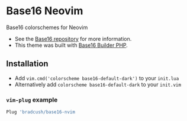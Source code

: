 # Base16 Neovim

Base16 colorschemes for Neovim

- See the [Base16 repository](https://github.com/chriskempson/base16) for more information.
- This theme was built with [Base16 Builder PHP](https://github.com/chriskempson/base16-builder-php).

## Installation

- Add `vim.cmd('colorscheme base16-default-dark')` to your `init.lua`
- Alternatively add  `colorscheme base16-default-dark` to your `init.vim`

### `vim-plug` example

``` lua
Plug 'bradcush/base16-nvim
```
